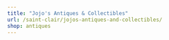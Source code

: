 ```yaml
---
title: "Jojo's Antiques & Collectibles"
url: /saint-clair/jojos-antiques-and-collectibles/
shop: antiques
---
```

